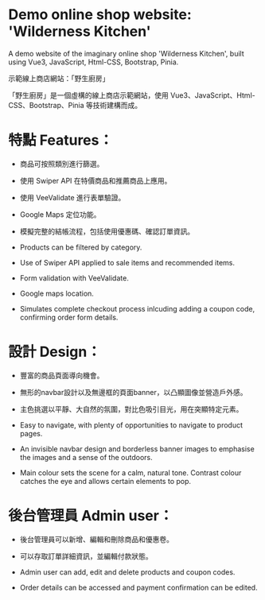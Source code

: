 # Demo online shop website: 'Wilderness Kitchen'
A demo website of the imaginary online shop 'Wilderness Kitchen', built using Vue3, JavaScript, Html-CSS, Bootstrap, Pinia.

示範線上商店網站：「野生廚房」

「野生廚房」是一個虛構的線上商店示範網站，使用 Vue3、JavaScript、Html-CSS、Bootstrap、Pinia 等技術建構而成。

# 特點 Features：

- 商品可按照類別進行篩選。
- 使用 Swiper API 在特價商品和推薦商品上應用。
- 使用 VeeValidate 進行表單驗證。
- Google Maps 定位功能。
- 模擬完整的結帳流程，包括使用優惠碼、確認訂單資訊。

- Products can be filtered by category.
- Use of Swiper API applied to sale items and recommended items.
- Form validation with VeeValidate.
- Google maps location.
- Simulates complete checkout process inlcuding adding a coupon code, confirming order form details.
  
# 設計 Design：

- 豐富的商品頁面導向機會。
- 無形的navbar設計以及無邊框的頁面banner，以凸顯圖像並營造戶外感。
- 主色挑選以平靜、大自然的氛圍，對比色吸引目光，用在突顯特定元素。

- Easy to navigate, with plenty of opportunities to navigate to product pages.
- An invisible navbar design and borderless banner images to emphasise the images and a sense of the outdoors.
- Main colour sets the scene for a calm, natural tone. Contrast colour catches the eye and allows certain elements to pop.

# 後台管理員 Admin user：

- 後台管理員可以新增、編輯和刪除商品和優惠卷。
- 可以存取訂單詳細資訊，並編輯付款狀態。

- Admin user can add, edit and delete products and coupon codes.
- Order details can be accessed and payment confirmation can be edited.
